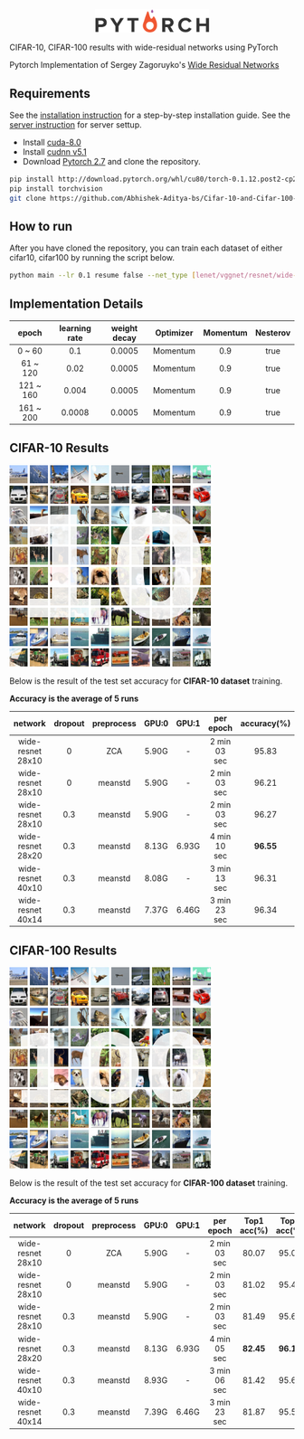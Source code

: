 <p align="center"><img width="40%" src="./pytorch-logo.png"></p>

CIFAR-10, CIFAR-100 results with wide-residual networks using PyTorch

Pytorch Implementation of Sergey Zagoruyko's [Wide Residual Networks](https://arxiv.org/pdf/1605.07146v2.pdf)

## Requirements
See the [installation instruction](INSTALL.md) for a step-by-step installation guide.
See the [server instruction](SERVER.md) for server settup.
- Install [cuda-8.0](https://developer.nvidia.com/cuda-downloads)
- Install [cudnn v5.1](https://developer.nvidia.com/cudnn)
- Download [Pytorch 2.7](https://pytorch.org) and clone the repository.
```bash
pip install http://download.pytorch.org/whl/cu80/torch-0.1.12.post2-cp27-none-linux_x86_64.whl
pip install torchvision
git clone https://github.com/Abhishek-Aditya-bs/Cifar-10-and-Cifar-100-Pytorch
```

## How to run
After you have cloned the repository, you can train each dataset of either cifar10, cifar100 by running the script below.
```bash
python main --lr 0.1 resume false --net_type [lenet/vggnet/resnet/wide-resnet] --depth 28 --widen_factor 10 --dropout_rate 0.3 --dataset [cifar10/cifar100] 
```

## Implementation Details

|   epoch   | learning rate |  weight decay | Optimizer | Momentum | Nesterov |
|:---------:|:-------------:|:-------------:|:---------:|:--------:|:--------:|
|   0 ~ 60  |      0.1      |     0.0005    | Momentum  |    0.9   |   true   |
|  61 ~ 120 |      0.02     |     0.0005    | Momentum  |    0.9   |   true   |
| 121 ~ 160 |     0.004     |     0.0005    | Momentum  |    0.9   |   true   |
| 161 ~ 200 |     0.0008    |     0.0005    | Momentum  |    0.9   |   true   |

## CIFAR-10 Results
 
![alt tag](./cifar10_image.png)

Below is the result of the test set accuracy for **CIFAR-10 dataset** training.

**Accuracy is the average of 5 runs**

| network           | dropout | preprocess | GPU:0 | GPU:1 | per epoch    | accuracy(%) |
|:-----------------:|:-------:|:----------:|:-----:|:-----:|:------------:|:-----------:|
| wide-resnet 28x10 |    0    |     ZCA    | 5.90G |   -   | 2 min 03 sec |    95.83    |
| wide-resnet 28x10 |    0    |   meanstd  | 5.90G |   -   | 2 min 03 sec |    96.21    |
| wide-resnet 28x10 |   0.3   |   meanstd  | 5.90G |   -   | 2 min 03 sec |    96.27    |
| wide-resnet 28x20 |   0.3   |   meanstd  | 8.13G | 6.93G | 4 min 10 sec |  **96.55**  |
| wide-resnet 40x10 |   0.3   |   meanstd  | 8.08G |   -   | 3 min 13 sec |    96.31    |
| wide-resnet 40x14 |   0.3   |   meanstd  | 7.37G | 6.46G | 3 min 23 sec |    96.34    |

## CIFAR-100 Results

![alt tag](./cifar100_image.png)

Below is the result of the test set accuracy for **CIFAR-100 dataset** training.

**Accuracy is the average of 5 runs**

| network           | dropout |  preprocess | GPU:0 | GPU:1 | per epoch    | Top1 acc(%)| Top5 acc(%) |
|:-----------------:|:-------:|:-----------:|:-----:|:-----:|:------------:|:----------:|:-----------:|
| wide-resnet 28x10 |    0    |     ZCA     | 5.90G |   -   | 2 min 03 sec |    80.07   |    95.02    |
| wide-resnet 28x10 |    0    |   meanstd   | 5.90G |   -   | 2 min 03 sec |    81.02   |    95.41    |
| wide-resnet 28x10 |   0.3   |   meanstd   | 5.90G |   -   | 2 min 03 sec |    81.49   |    95.62    |
| wide-resnet 28x20 |   0.3   |   meanstd   | 8.13G | 6.93G | 4 min 05 sec |  **82.45** |  **96.11**  |
| wide-resnet 40x10 |   0.3   |   meanstd   | 8.93G |   -   | 3 min 06 sec |    81.42   |    95.63    |
| wide-resnet 40x14 |   0.3   |   meanstd   | 7.39G | 6.46G | 3 min 23 sec |    81.87   |    95.51    |
